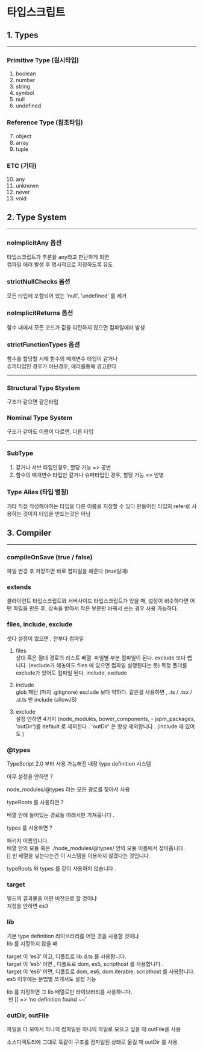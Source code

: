 # 타입스크립트

## 1. Types

---

### Primitive Type (원시타입)

1. boolean
2. number
3. string
4. symbol
5. null
6. undefined

### Reference Type (참조타입)

7. object
8. array
9. tuple

### ETC (기타)

10. any
11. unknown
12. never
13. void

## 2. Type System

---

### nolmplicitAny 옵션

타입스크립트가 추론을 any라고 판단하게 되면
<br />컴파일 에러 발생 후 명시적으로 지정하도록 유도

### strictNullChecks 옵션

모든 타입에 포함되어 있는 'null', 'undefined' 를 제거

### nolmplicitReturns 옵션

함수 내에서 모든 코드가 값을 리턴하지 않으면 컴파일에러 발생

### strictFunctionTypes 옵션

함수를 할당할 시에 함수의 매개변수 타입이 같거나
<br /> 슈퍼타입인 경우가 아닌경우, 에러를통해 경고한다

---

### Structural Type Stystem

구조가 같으면 같은타입

### Nominal Type System

구조가 같아도 이름이 다르면, 다른 타입

---

### SubType

1. 같거나 서브 타입인경우, 할당 가능 => 공변
2. 함수의 매개변수 타입만 같거나 슈퍼타입인 경우, 할당 가능 => 반병

### Type Alias (타입 별칭)

기타 직접 작성해야하는 타입을 다른 이름을 지정할 수 있다
만들어진 타입의 refer로 사용하는 것이지 타입을 만드는것은 아님

## 3. Compiler

---

### compileOnSave (true / false)

파일 변경 후 저장하면 바로 컴파일을 해준다 (true일때)

### extends

클라이언트 타입스크립트와 서버사이드 타입스크립트가 있을 때, 설정이 비슷하다면 어떤 파일을 만든 후, 상속을 받아서 작은 부분만 바꿔서 쓰는 경우 사용 가능하다.

### files, include, exclude

셋다 설정이 없으면 , 전부다 컴파일

1. files
   <br />
   상대 혹은 절대 경로의 리스트 배열.
   파일별 부분 컴파일이 된다.
   exclude 보다 쎕니다. (exclude가 해놓아도 files 에 있으면 컴파일 실행된다는 뜻)
   특정 폴더를 exclude가 있어도 컴파일 된다.
   include, exclude

2. include
   <br />
   glob 패턴 (마치 .gitignore)
   exclude 보다 약하다.
   같은걸 사용하면 , .ts / .tsx / .d.ts 만 include (allowJS)

3. exclude
   <br />
   설정 안하면 4가지 (node_modules, bower_components, - jspm_packages, 'outDir')를 default 로 제외한다 .
   'outDir' 은 항상 제외합니다 . (include 에 있어도 )

### @types

TypeScript 2.0 부터 사용 가능해진 내장 type definition 시스템

아무 설정을 안하면 ?

node_modules/@types 라는 모든 경로를 찾아서 사용

typeRoots 를 사용하면 ?

배열 안에 들어있는 경로들 아래서만 가져옵니다 .

types 를 사용하면 ?

패키지 이름입니다.
<br />
배열 안의 모듈 혹은 ./node_modules/@types/ 안의 모듈 이름에서 찾아옵니다 .
<br />
[] 빈 배열을 넣는다는건 이 시스템을 이용하지 않겠다는 것입니다 .

typeRoots 와 types 를 같이 사용하지 않습니다 .

### target

빌드의 결과물을 어떤 버전으로 할 것이냐
<br />
지정을 안하면 es3

### lib

기본 type definition 라이브러리를 어떤 것을 사용할 것이냐
<br />
lib 를 지정하지 않을 때

target 이 ‘es3’ 이고, 디폴트로 lib.d.ts 를 사용합니다.
<br />
target 이 ‘es5’ 이면 , 디폴트로 dom, es5, scripthost 를 사용합니다 .
<br />
target 이 ‘es6’ 이면, 디폴트로 dom, es6, dom.iterable, scripthost 를 사용합니다.
<br />
es5 이후에는 문법별 쪼개서도 설정 가능

​lib 를 지정하면 그 lib 배열로만 라이브러리를 사용하니다.
<br />
​ 빈 [] => ‘no definition found ~~’

### outDir, outFile

파일을 다 모아서 하나의 컴파일된 하나의 파일로 모으고 싶을 때 outFile을 사용

소스디렉토리에 그대로 똑같이 구조를 컴파일된 상태로 옮길 때 outDir 를 사용
